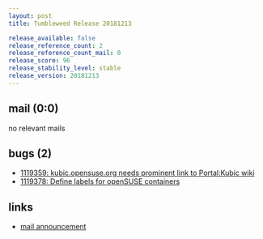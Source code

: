 ```yaml
---
layout: post
title: Tumbleweed Release 20181213

release_available: false
release_reference_count: 2
release_reference_count_mail: 0
release_score: 96
release_stability_level: stable
release_version: 20181213
---
```


## mail (0:0)

no relevant mails

## bugs (2)

<!--more-->

- [1119359: kubic.opensuse.org needs prominent link to Portal:Kubic wiki](https://bugzilla.opensuse.org/show_bug.cgi?id=1119359)
- [1119378: Define labels for openSUSE containers](https://bugzilla.opensuse.org/show_bug.cgi?id=1119378)



## links

- [mail announcement](https://lists.opensuse.org/opensuse-factory/2018-12/msg00090.html)
